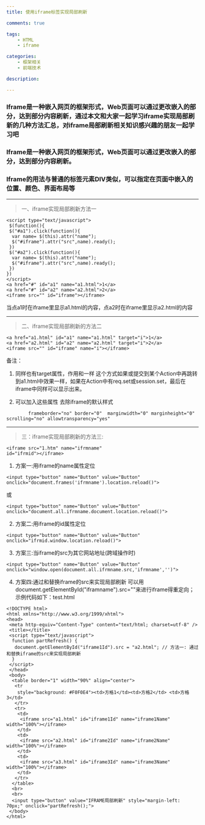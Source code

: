 ```yaml
---
title: 使用iframe标签实现局部刷新

comments: true    

tags: 
    - HTML
    - iframe

categories: 
    - 框架相关
    - 前端技术

description: 

---
```


### Iframe是一种嵌入网页的框架形式，Web页面可以通过更改嵌入的部分，达到部分内容刷新，通过本文和大家一起学习iframe实现局部刷新的几种方法汇总，对iframe局部刷新相关知识感兴趣的朋友一起学习吧
### Iframe是一种嵌入网页的框架形式，Web页面可以通过更改嵌入的部分，达到部分内容刷新。
### Iframe的用法与普通的标签元素DIV类似，可以指定在页面中嵌入的位置、颜色、界面布局等

---

> 一、iframe实现局部刷新方法一
```
<script type="text/javascript">
 $(function(){
 $("#a1").click(function(){
  var name= $(this).attr("name");
  $("#iframe").attr("src",name).ready();
 })
 $("#a2").click(function(){
  var name= $(this).attr("name");
  $("#iframe").attr("src",name).ready();
 })
})
</script>
<a href="#" id="a1" name="a1.html">1</a>
<a href="#" id="a2" name="a2.html">2</a>
<iframe src="" id="iframe"></iframe> 

```

 当点a1时在iframe里显示a1.html的内容，点a2时在iframe里显示a2.html的内容
 
 
--- 
 
> 二、iframe实现局部刷新的方法二
```
<a href="a1.html" id="a1" name="a1.html" target="i">1</a>
<a href="a2.html" id="a2" name="a2.html" target="i">2</a>
<iframe src="" id="iframe" name="i"></iframe> 
```

备注： 
1. <form> 同样也有target属性，作用和<a>一样 这个方式如果<from>或<a>提交到某个Action中再跳转到a1.html中效果一样，如果在Action中有req.set或session.set，最后在iframe中同样可以显示出来。
       
2. 可以加入这些属性 去除iframe的默认样式
```
        frameborder="no" border="0"  marginwidth="0" marginheight="0" scrolling="no" allowtransparency="yes"
```

---

> 三：iframe实现局部刷新的方法三:
```
<iframe src="1.htm" name="ifrmname" 
id="ifrmid"></iframe>
```

1. 方案一:用iframe的name属性定位
```
<input type="button" name="Button" value="Button" onclick="document.frames('ifrmname').location.reload()">
```

或
```
<input type="button" name="Button" value="Button" onclick="document.all.ifrmname.document.location.reload()">
```

2. 方案二:用iframe的id属性定位
```
<input type="button" name="Button" value="Button" onclick="ifrmid.window.location.reload()">
```

3. 方案三:当iframe的src为其它网站地址(跨域操作时)
```
<input type="button" name="Button" value="Button" onclick="window.open(document.all.ifrmname.src,'ifrmname','')">
```

4. 方案四:通过和替换iframe的src来实现局部刷新
可以用document.getElementById("iframname").src=""来进行iframe得重定向；
示例代码如下：test.html
```
<!DOCTYPE html>
<html xmlns="http://www.w3.org/1999/xhtml">
<head>
 <meta http-equiv="Content-Type" content="text/html; charset=utf-8" />
 <title></title>
 <script type="text/javascript">
  function partRefresh() {
   document.getElementById("iframe1Id").src = "a2.html"; // 方法一: 通过和替换iframe的src来实现局部刷新
  }
 </script>
 </head>
 <body>
  <table border="1" width="90%" align="center">
   <tr
    style="background: #F0F0E4"><td>方格1</td><td>方格2</td> <td>方格3</td>
   </tr>
   <tr>
    <td>
     <iframe src="a1.html" id="iframe1Id" name="iframe1Name" width="100%"></iframe>
    </td>
    <td>
     <iframe src="a2.html" id="iframe2Id" name="iframe2Name" width="100%"></iframe>
    </td>
    <td>
     <iframe src="a3.html" id="iframe3Id" name="iframe3Name" width="100%"></iframe>
    </td>
   </tr>
  </table>
  <br>
  <br>
  <input type="button" value="IFRAME局部刷新" style="margin-left: 70px;" onclick="partRefresh();">
 </body>
</html>

```
